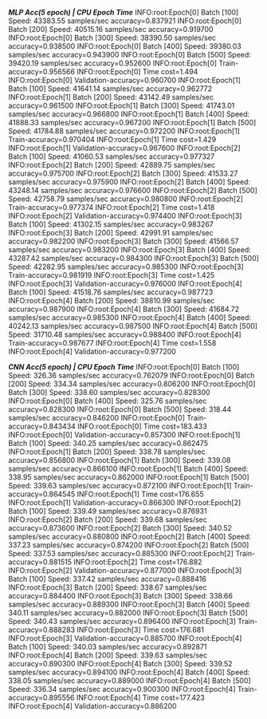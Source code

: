 ***MLP Acc(5 epoch) | CPU Epoch Time***
INFO:root:Epoch[0] Batch [100]	Speed: 43383.55 samples/sec	accuracy=0.837921
INFO:root:Epoch[0] Batch [200]	Speed: 40515.16 samples/sec	accuracy=0.919700
INFO:root:Epoch[0] Batch [300]	Speed: 38390.50 samples/sec	accuracy=0.938500
INFO:root:Epoch[0] Batch [400]	Speed: 39380.03 samples/sec	accuracy=0.943900
INFO:root:Epoch[0] Batch [500]	Speed: 39420.19 samples/sec	accuracy=0.952600
INFO:root:Epoch[0] Train-accuracy=0.956566
INFO:root:Epoch[0] Time cost=1.494
INFO:root:Epoch[0] Validation-accuracy=0.960700
INFO:root:Epoch[1] Batch [100]	Speed: 41641.14 samples/sec	accuracy=0.962772
INFO:root:Epoch[1] Batch [200]	Speed: 43142.49 samples/sec	accuracy=0.961500
INFO:root:Epoch[1] Batch [300]	Speed: 41743.01 samples/sec	accuracy=0.966800
INFO:root:Epoch[1] Batch [400]	Speed: 41888.33 samples/sec	accuracy=0.967200
INFO:root:Epoch[1] Batch [500]	Speed: 41784.88 samples/sec	accuracy=0.972200
INFO:root:Epoch[1] Train-accuracy=0.970404
INFO:root:Epoch[1] Time cost=1.429
INFO:root:Epoch[1] Validation-accuracy=0.967600
INFO:root:Epoch[2] Batch [100]	Speed: 41060.53 samples/sec	accuracy=0.977327
INFO:root:Epoch[2] Batch [200]	Speed: 42889.75 samples/sec	accuracy=0.975700
INFO:root:Epoch[2] Batch [300]	Speed: 41533.27 samples/sec	accuracy=0.975900
INFO:root:Epoch[2] Batch [400]	Speed: 43248.14 samples/sec	accuracy=0.976600
INFO:root:Epoch[2] Batch [500]	Speed: 42758.79 samples/sec	accuracy=0.980800
INFO:root:Epoch[2] Train-accuracy=0.977374
INFO:root:Epoch[2] Time cost=1.418
INFO:root:Epoch[2] Validation-accuracy=0.974400
INFO:root:Epoch[3] Batch [100]	Speed: 41302.15 samples/sec	accuracy=0.983267
INFO:root:Epoch[3] Batch [200]	Speed: 42991.91 samples/sec	accuracy=0.982200
INFO:root:Epoch[3] Batch [300]	Speed: 41566.57 samples/sec	accuracy=0.983200
INFO:root:Epoch[3] Batch [400]	Speed: 43287.42 samples/sec	accuracy=0.984300
INFO:root:Epoch[3] Batch [500]	Speed: 42282.95 samples/sec	accuracy=0.985300
INFO:root:Epoch[3] Train-accuracy=0.981919
INFO:root:Epoch[3] Time cost=1.425
INFO:root:Epoch[3] Validation-accuracy=0.976000
INFO:root:Epoch[4] Batch [100]	Speed: 41518.76 samples/sec	accuracy=0.987723
INFO:root:Epoch[4] Batch [200]	Speed: 38810.99 samples/sec	accuracy=0.987900
INFO:root:Epoch[4] Batch [300]	Speed: 41684.72 samples/sec	accuracy=0.985300
INFO:root:Epoch[4] Batch [400]	Speed: 40242.13 samples/sec	accuracy=0.987500
INFO:root:Epoch[4] Batch [500]	Speed: 31710.48 samples/sec	accuracy=0.988400
INFO:root:Epoch[4] Train-accuracy=0.987677
INFO:root:Epoch[4] Time cost=1.558
INFO:root:Epoch[4] Validation-accuracy=0.977200



***CNN Acc(5 epoch) | CPU Epoch Time***
INFO:root:Epoch[0] Batch [100]	Speed: 326.36 samples/sec	accuracy=0.762079
INFO:root:Epoch[0] Batch [200]	Speed: 334.34 samples/sec	accuracy=0.806200
INFO:root:Epoch[0] Batch [300]	Speed: 338.60 samples/sec	accuracy=0.828300
INFO:root:Epoch[0] Batch [400]	Speed: 325.76 samples/sec	accuracy=0.828300
INFO:root:Epoch[0] Batch [500]	Speed: 318.44 samples/sec	accuracy=0.846200
INFO:root:Epoch[0] Train-accuracy=0.843434
INFO:root:Epoch[0] Time cost=183.433
INFO:root:Epoch[0] Validation-accuracy=0.857300
INFO:root:Epoch[1] Batch [100]	Speed: 340.25 samples/sec	accuracy=0.862475
INFO:root:Epoch[1] Batch [200]	Speed: 338.78 samples/sec	accuracy=0.856800
INFO:root:Epoch[1] Batch [300]	Speed: 339.08 samples/sec	accuracy=0.866100
INFO:root:Epoch[1] Batch [400]	Speed: 338.95 samples/sec	accuracy=0.862000
INFO:root:Epoch[1] Batch [500]	Speed: 339.63 samples/sec	accuracy=0.872100
INFO:root:Epoch[1] Train-accuracy=0.864545
INFO:root:Epoch[1] Time cost=176.655
INFO:root:Epoch[1] Validation-accuracy=0.866300
INFO:root:Epoch[2] Batch [100]	Speed: 339.49 samples/sec	accuracy=0.876931
INFO:root:Epoch[2] Batch [200]	Speed: 339.68 samples/sec	accuracy=0.873600
INFO:root:Epoch[2] Batch [300]	Speed: 340.52 samples/sec	accuracy=0.880800
INFO:root:Epoch[2] Batch [400]	Speed: 337.23 samples/sec	accuracy=0.874200
INFO:root:Epoch[2] Batch [500]	Speed: 337.53 samples/sec	accuracy=0.885300
INFO:root:Epoch[2] Train-accuracy=0.881515
INFO:root:Epoch[2] Time cost=176.882
INFO:root:Epoch[2] Validation-accuracy=0.877000
INFO:root:Epoch[3] Batch [100]	Speed: 337.42 samples/sec	accuracy=0.888416
INFO:root:Epoch[3] Batch [200]	Speed: 338.67 samples/sec	accuracy=0.884400
INFO:root:Epoch[3] Batch [300]	Speed: 338.66 samples/sec	accuracy=0.889300
INFO:root:Epoch[3] Batch [400]	Speed: 340.11 samples/sec	accuracy=0.882000
INFO:root:Epoch[3] Batch [500]	Speed: 340.43 samples/sec	accuracy=0.896400
INFO:root:Epoch[3] Train-accuracy=0.888283
INFO:root:Epoch[3] Time cost=176.681
INFO:root:Epoch[3] Validation-accuracy=0.885700
INFO:root:Epoch[4] Batch [100]	Speed: 340.03 samples/sec	accuracy=0.892871
INFO:root:Epoch[4] Batch [200]	Speed: 339.63 samples/sec	accuracy=0.890300
INFO:root:Epoch[4] Batch [300]	Speed: 339.52 samples/sec	accuracy=0.894100
INFO:root:Epoch[4] Batch [400]	Speed: 338.05 samples/sec	accuracy=0.889000
INFO:root:Epoch[4] Batch [500]	Speed: 336.34 samples/sec	accuracy=0.900300
INFO:root:Epoch[4] Train-accuracy=0.895556
INFO:root:Epoch[4] Time cost=177.423
INFO:root:Epoch[4] Validation-accuracy=0.886200
